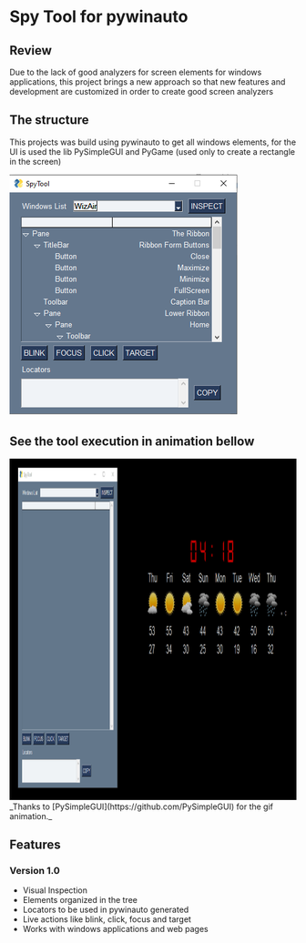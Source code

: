 # Spy Tool for pywinauto

## Review
Due to the lack of good analyzers for screen elements for windows applications, this project brings a new approach so that new features and development are customized in order to create good screen analyzers

## The structure
This projects was build using pywinauto to get all windows elements, for the UI is used the lib PySimpleGUI and PyGame (used only to create a rectangle in the screen)

<img  src="media/UI.png"  width=402  height=425>

## See the tool execution in animation bellow
<img  src="media/example.gif" width=800  height=600>
_Thanks to [PySimpleGUI](https://github.com/PySimpleGUI) for the gif animation._



## Features
 ### Version 1.0
 - Visual Inspection
 - Elements organized in the tree
 - Locators to be used in pywinauto generated
 - Live actions like blink, click, focus and target
 - Works with windows applications and web pages